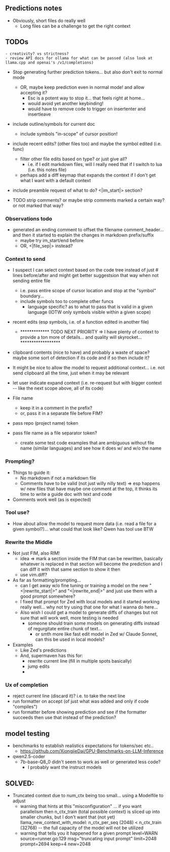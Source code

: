 ## Predictions notes

- Obviously, short files do really well
    - Long files can be a challenge to get the right context

## TODOs


    - creativity? vs strictness?
    - review API docs for ollama for what can be passed (also look at llama.cpp and openai's /v1/completions)
- Stop generating further prediction tokens... but also don't exit to normal mode
    - OR, maybe keep prediction even in normal mode! and allow accepting it?
        - Esc is a potent way to stop it... that feels right at home...
        - would avoid yet another keybinding!
        - would have to remove code to trigger on insertenter and insertleave

- include outline/symbols for current doc
    - include symbols "in-scope" of cursor position!
- include recent edits? (other files too) and maybe the symbol edited (i.e. func)
    - filter other file edits based on type? or just give all?
        - i.e. if I edit markdown files, will I really need that if I switch to lua (i.e. this notes file)
    - perhaps add a diff keymap that expands the context if I don't get what I want with a default context
- include preamble request of what to do? <|im_start|> section?

- TODO strip comments? or maybe strip comments marked a certain way? or not marked that way?
### Observations todo
- generated an ending comment to offset the filename comment_header... and then it started to explain the changes in markdown prefix/suffix
    - maybe try im_start/end before
    - OR, <|file_sep|> instead?



### Context to send

- I suspect I can select context based on the code tree instead of just # lines before/after and might get better suggestsion that way when not sending entire file
    - i.e. pass entire scope of cursor location and stop at the "symbol" boundary...
    - include symbols too to complete other funcs
        - language specific? as to what to pass that is valid in a given language (IOTW only symbols visible within a given scope)
- recent edits (esp symbols, i.e. of a function edited in another file)

    - ************* TODO NEXT PRIORITY => I have plenty of context to provide a ton more of details... and quality will skyrocket... ******************

- clipboard contents (nice to have) and probably a waste of space? maybe some sort of detection if its code and if so then include it?
- It might be nice to allow the model to request additional context... i.e. not send clipboard all the time, just when it may be relevant
- let user indicate expand context (i.e. re-request but with bigger context -- like the next scope above, all of its code)
- File name
    - keep it in a comment in the prefix?
    - or, pass it in a separate file before FIM?
- pass repo (project name) token
- pass file name as a file separator token?
    - create some test code examples that are ambiguous without file name (similar languages) and see how it does w/ and w/o the name

### Prompting?

- Things to guide it:
    - No markdown if not a markdown file
    - Comments have to be valid (not just willy nilly text) =>  esp happens w/ new files that have maybe one comment at the top, it thinks its time to write a guide doc with text and code
- Comments work well (as is expected)

### Tool use?

- How about allow the model to request more data (i.e. read a file for a given symbol?)... what could that look like? Qwen has tool use BTW

### Rewrite the Middle

- Not just FIM, also RIM!
    - idea => mark a section inside the FIM that can be rewritten, basically whatever is replaced in that section will become the prediction and I can diff it with that same section to show it then
    - use vim.diff?
- As far as formatting/prompting...
    - can I get away w/o fine tuning or training a model on the new "<|rewrite_start|>" and "<|rewrite_end|>" and just use them with a good prompt somewhere?
    - I fixed that prompt for Zed with local models and it started working really well... why not try using that one for what I wanna do here...
    - Also wish I could get a model to generate diffs of changes but not sure that will work well, more testing is needed
        - someone should train some models on generating diffs instead of regurgitate entire chunk of text...
            - or smth more like fast edit model in Zed w/ Claude Sonnet, can this be used in local models?
- Examples
    - Like Zed's predictions
    - And, supermaven has this for:
        - rewrite current line (fill in multiple spots basically)
        - jump edits
        -

### Ux of completion

- reject current line (discard it)? i.e. to take the next line
- run formatter on accept (of just what was added and only if code "compiles")
- run formatter before showing prediction and see if the formatter succeeds then use that instead of the prediction?


## model testing

- benchmarks to establish realistics expectations for tokens/sec etc..
    - https://github.com/XiongjieDai/GPU-Benchmarks-on-LLM-Inference
- qwen2.5-coder
    - 7b-base-Q8_0 didn't seem to work as well or generated less code?
        - I probably want the instruct models

## SOLVED:

- Truncated context due to num_ctx being too small... using a Modelfile to adjust
    - warning that hints at this "misconfiguration" ... if you want parallelism then n_ctx_train (total possible context) is sliced up into smaller chunks, but I don't want that (not yet)
        llama_new_context_with_model: n_ctx_per_seq (2048) < n_ctx_train (32768) -- the full capacity of the model will not be utilized
    - warning that tells you it happened for a given prompt
        level=WARN source=runner.go:129 msg="truncating input prompt" limit=2048 prompt=2694 keep=4 new=2048

